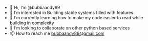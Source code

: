 - 👋 Hi, I’m @bubbaandy89
- 👀 I’m interested in Building stable systems filled with features
- 🌱 I’m currently learning how to make my code easier to read while building in complexity
- 💞️ I’m looking to collaborate on other python based services
- 📫 How to reach me bubbaandy89@gmail.com

<!---
bubbaandy89/bubbaandy89 is a ✨ special ✨ repository because its `README.md` (this file) appears on your GitHub profile.
You can click the Preview link to take a look at your changes.
--->
